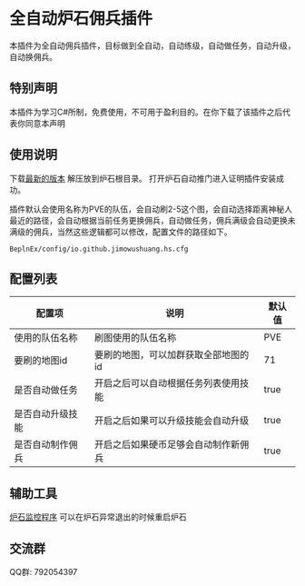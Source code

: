 # 全自动炉石佣兵插件
本插件为全自动佣兵插件，目标做到全自动，自动练级，自动做任务，自动升级，自动换佣兵。
## 特别声明
本插件为学习C#所制，免费使用，不可用于盈利目的。在你下载了该插件之后代表你同意本声明
## 使用说明
下载[最新的版本](https://codeload.github.com/jimowushuang/hs-mercenary/zip/refs/heads/main) 解压放到炉石根目录。
打开炉石自动推门进入证明插件安装成功。

插件默认会使用名称为PVE的队伍，会自动刷2-5这个图，会自动选择距离神秘人最近的路径，会自动根据当前任务更换佣兵，自动做任务，佣兵满级会自动更换未满级的佣兵，当然这些逻辑都可以修改，配置文件的路径如下。
```
BeplnEx/config/io.github.jimowushuang.hs.cfg
```

## 配置列表  

|  配置项   | 说明  | 默认值|
|  ----  | ----  | ---- |
| 使用的队伍名称  | 刷图使用的队伍名称 | PVE  |
| 要刷的地图id  | 要刷的地图，可以加群获取全部地图的id |  71   | 
| 是否自动做任务  | 开启之后可以自动根据任务列表使用技能 |  true   | 
| 是否自动升级技能  | 开启之后如果可以升级技能会自动升级 |  true   | 
| 是否自动制作佣兵  | 开启之后如果硬币足够会自动制作新佣兵 |  true   | 

## 辅助工具
[炉石监控程序](https://github.com/jimowushuang/hs-control/releases/tag/v1.0.0) 可以在炉石异常退出的时候重启炉石
## 交流群
QQ群: 792054397

